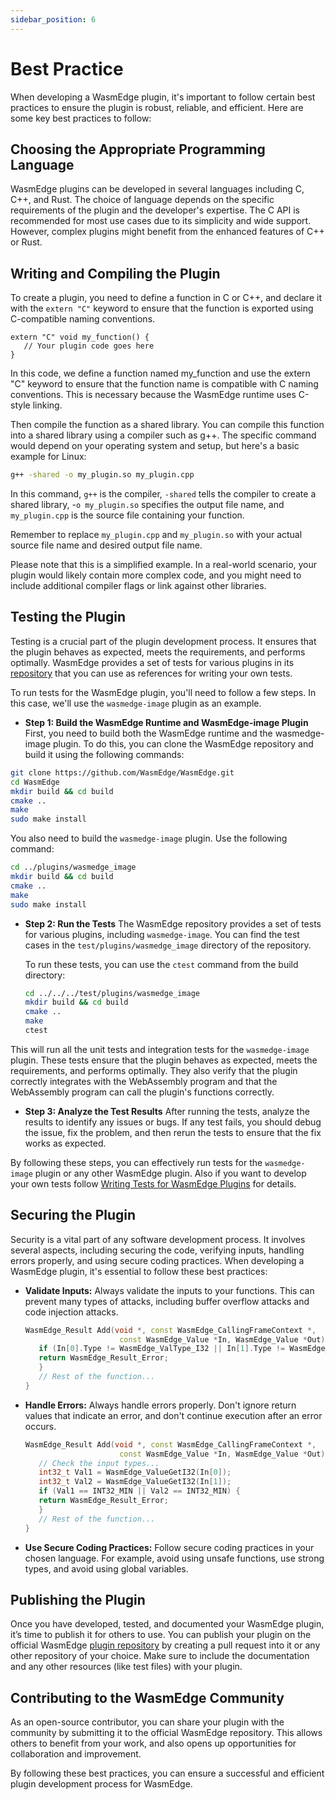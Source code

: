 ```yaml
---
sidebar_position: 6
---
```


# Best Practice 

When developing a WasmEdge plugin, it's important to follow certain best practices to ensure the plugin is robust, reliable, and efficient. Here are some key best practices to follow:

## Choosing the Appropriate Programming Language

WasmEdge plugins can be developed in several languages including C, C++, and Rust. The choice of language depends on the specific requirements of the plugin and the developer's expertise. The C API is recommended for most use cases due to its simplicity and wide support. However, complex plugins might benefit from the enhanced features of C++ or Rust.
   
## Writing and Compiling the Plugin

To create a plugin, you need to define a function in C or C++, and declare it with the `extern "C"` keyword to ensure that the function is exported using C-compatible naming conventions. 

   ```ccp
   extern "C" void my_function() {
      // Your plugin code goes here
   }
   ```

In this code, we define a function named my_function and use the extern "C" keyword to ensure that the function name is compatible with C naming conventions. This is necessary because the WasmEdge runtime uses C-style linking.

Then compile the function as a shared library. You can compile this function into a shared library using a compiler such as g++. The specific command would depend on your operating system and setup, but here's a basic example for Linux:

   ```bash
   g++ -shared -o my_plugin.so my_plugin.cpp
   ```

In this command, `g++` is the compiler, `-shared` tells the compiler to create a shared library, -`o my_plugin.so` specifies the output file name, and `my_plugin.cpp` is the source file containing your function.

Remember to replace `my_plugin.cpp` and `my_plugin.so` with your actual source file name and desired output file name.

Please note that this is a simplified example. In a real-world scenario, your plugin would likely contain more complex code, and you might need to include additional compiler flags or link against other libraries.

## Testing the Plugin

Testing is a crucial part of the plugin development process. It ensures that the plugin behaves as expected, meets the requirements, and performs optimally. WasmEdge provides a set of tests for various plugins in its [repository](https://github.com/WasmEdge/WasmEdge/tree/master/test/plugins) that you can use as references for writing your own tests.

To run tests for the WasmEdge plugin, you'll need to follow a few steps. In this case, we'll use the `wasmedge-image` plugin as an example.

   - **Step 1: Build the WasmEdge Runtime and WasmEdge-image Plugin** 
   First, you need to build both the WasmEdge runtime and the wasmedge-image plugin. To do this, you can clone the WasmEdge repository and build it using the following commands:

   ```bash
   git clone https://github.com/WasmEdge/WasmEdge.git
   cd WasmEdge
   mkdir build && cd build
   cmake ..
   make
   sudo make install
   ```

   You also need to build the `wasmedge-image` plugin. Use the following command:

   ```bash
   cd ../plugins/wasmedge_image
   mkdir build && cd build
   cmake ..
   make
   sudo make install
   ```

   - **Step 2: Run the Tests**
   The WasmEdge repository provides a set of tests for various plugins, including `wasmedge-image`. You can find the test cases in the `test/plugins/wasmedge_image` directory of the repository.

      To run these tests, you can use the `ctest` command from the build directory:

      ```bash
      cd ../../../test/plugins/wasmedge_image
      mkdir build && cd build
      cmake ..
      make
      ctest
      ```

   This will run all the unit tests and integration tests for the `wasmedge-image `plugin. These tests ensure that the plugin behaves as expected, meets the requirements, and performs optimally. They also verify that the plugin correctly integrates with the WebAssembly program and that the WebAssembly program can call the plugin's functions correctly.

   - **Step 3: Analyze the Test Results**
   After running the tests, analyze the results to identify any issues or bugs. If any test fails, you should debug the issue, fix the problem, and then rerun the tests to ensure that the fix works as expected.

By following these steps, you can effectively run tests for the `wasmedge-image` plugin or any other WasmEdge plugin. Also if you want to develop your own tests follow [Writing Tests for WasmEdge Plugins](test_plugin.md) for details.

## Securing the Plugin

Security is a vital part of any software development process. It involves several aspects, including securing the code, verifying inputs, handling errors properly, and using secure coding practices. When developing a WasmEdge plugin, it's essential to follow these best practices:

   - **Validate Inputs:** Always validate the inputs to your functions. This can prevent many types of attacks, including buffer overflow attacks and code injection attacks.

      ```cpp
      WasmEdge_Result Add(void *, const WasmEdge_CallingFrameContext *,
                           const WasmEdge_Value *In, WasmEdge_Value *Out) {
         if (In[0].Type != WasmEdge_ValType_I32 || In[1].Type != WasmEdge_ValType_I32) {
         return WasmEdge_Result_Error;
         }
         // Rest of the function...
      }
      ```

   - **Handle Errors:** Always handle errors properly. Don't ignore return values that indicate an error, and don't continue execution after an error occurs.

      ```cpp
      WasmEdge_Result Add(void *, const WasmEdge_CallingFrameContext *,
                           const WasmEdge_Value *In, WasmEdge_Value *Out) {
         // Check the input types...
         int32_t Val1 = WasmEdge_ValueGetI32(In[0]);
         int32_t Val2 = WasmEdge_ValueGetI32(In[1]);
         if (Val1 == INT32_MIN || Val2 == INT32_MIN) {
         return WasmEdge_Result_Error;
         }
         // Rest of the function...
      }
      ```

   - **Use Secure Coding Practices:** Follow secure coding practices in your chosen language. For example, avoid using unsafe functions, use strong types, and avoid using global variables.

## Publishing the Plugin

Once you have developed, tested, and documented your WasmEdge plugin, it’s time to publish it for others to use. You can publish your plugin on the official WasmEdge [plugin repository](https://github.com/WasmEdge/WasmEdge/tree/master/plugins) by creating a pull request into it or any other repository of your choice. Make sure to include the documentation and any other resources (like test files) with your plugin.
   
## Contributing to the WasmEdge Community

As an open-source contributor, you can share your plugin with the community by submitting it to the official WasmEdge repository. This allows others to benefit from your work, and also opens up opportunities for collaboration and improvement.

By following these best practices, you can ensure a successful and efficient plugin development process for WasmEdge.
